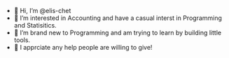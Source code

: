 - 👋 Hi, I’m @elis-chet 
- 👀 I’m interested in Accounting and have a casual interst in Programming and Statisitics.
- 🌱 I’m brand new to Programming and am trying to learn by building little tools.
- 💞️ I apprciate any help people are willing to give!

<!---
Elis-Chet/Elis-Chet is a ✨ special ✨ repository because its `README.md` (this file) appears on your GitHub profile.
You can click the Preview link to take a look at your changes.
--->
